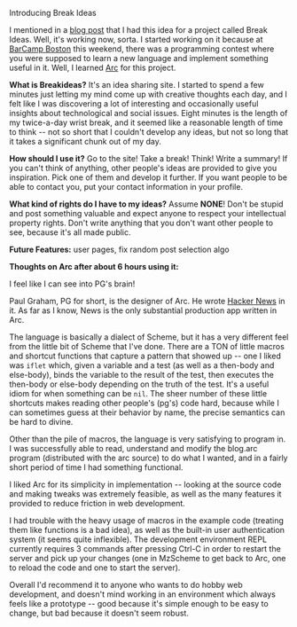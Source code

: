 Introducing Break Ideas

I mentioned in a [blog
post](http://techhouse.org/~lincoln/blosxom.cgi/projects/breakideas.html) that
I had this idea for a project called Break Ideas. Well, it's working now,
sorta.  I started working on it because at [BarCamp
Boston](http://barcampboston.org) this weekend, there was a programming contest
where you were supposed to learn a new language and implement something useful
in it. Well, I learned [Arc](http://arclanguage.org) for this project. 

**What is Breakideas?** It's an idea sharing site. I started to spend a
few minutes just letting my mind come up with creative thoughts each day, and I
felt like I was discovering a lot of interesting and occasionally useful
insights about technological and social issues. Eight minutes is the length of
my twice-a-day wrist break, and it seemed like a reasonable length of time
to think -- not so short that I couldn't develop any ideas, but not so long
that it takes a significant chunk out of my day.

**How should I use it?** Go to the site! Take a break! Think! Write a summary!
If you can't think of anything, other people's ideas are provided to give you
inspiration. Pick one of them and develop it further. If you want people to be
able to contact you, put your contact information in your profile.

**What kind of rights do I have to my ideas?** Assume **NONE**! Don't be stupid
and post something valuable and expect anyone to respect your intellectual
property rights.  Don't write anything that you don't want other people to see,
because it's all made public. 

**Future Features:** user pages, fix random post selection algo

**Thoughts on Arc after about 6 hours using it:** 

I feel like I can see into PG's brain! 

Paul Graham, PG for short, is the designer of Arc. He wrote [Hacker
News](http://news.ycombinator.com) in it. As far as I know, News is the only
substantial production app written in Arc.

The language is basically a dialect
of Scheme, but it has a very different feel from the little bit of Scheme that
I've done. There are a TON of little macros and shortcut functions that capture
a pattern that showed up -- one I liked was `iflet` which, given a variable and
a test (as well as a then-body and else-body), binds the variable to the result
of the test, then executes the then-body or else-body depending on the truth of
the test.  It's a useful idiom for when something can be `nil`. The sheer number
of these little shortcuts makes reading other people's (pg's) code hard, because
while I can sometimes guess at their behavior by name, the precise semantics can
be hard to divine. 

Other than the pile of macros, the language is very satisfying to program in. I
was successfully able to read, understand and modify the blog.arc program
(distributed with the arc source) to do what I wanted, and in a fairly short
period of time I had something functional. 

I liked Arc for its simplicity in implementation -- looking
at the source code and making tweaks was extremely feasible, as well as the many
features it provided to reduce friction in web development. 

I had trouble with the heavy usage of macros in the example code
(treating them like functions is a bad idea), as well as the built-in user
authentication system (it
seems quite inflexible). The development environment REPL currently requires 3
commands after pressing Ctrl-C in order to restart the server and pick up your
changes (one in MzScheme to get back to Arc, one to reload the code and one to
start the server). 

Overall I'd recommend it to anyone who wants to do hobby web development, and
doesn't mind working in an environment which always feels like a prototype --
good because it's simple enough to be easy to change, but bad because it doesn't
seem robust.


